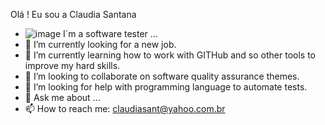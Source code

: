 Olá ! Eu sou a Claudia Santana 


- ![image](https://user-images.githubusercontent.com/95097686/229614459-7a1a4e05-fc9f-47f6-80f1-a8a42fee56dc.png)
 I´m a software tester ...
- 🔭 I’m currently looking for a new job.
- 🌱 I’m currently learning how to work with GITHub and so other tools to improve my hard skills. 
- 👯 I’m looking to collaborate on software quality assurance themes.
- 🤔 I’m looking for help with programming language to automate tests.
- 💬 Ask me about ...
- 📫 How to reach me: claudiasant@yahoo.com.br 

